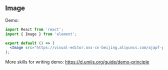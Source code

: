 ## Image

Demo:

```jsx
import React from 'react';
import { Image } from 'element';

export default () => (
  <Image src="https://visual-editor.oss-cn-beijing.aliyuncs.com/ajapf-pva5c.png" />
);
```

More skills for writing demo: https://d.umijs.org/guide/demo-principle
